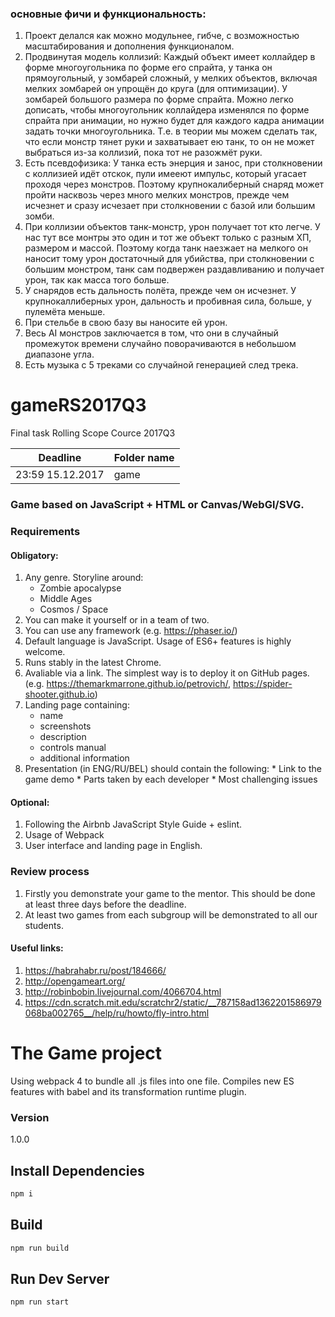 ### основные фичи и функциональность:
1. Проект делался как можно модульнее, гибче, с возможностью масштабирования и дополнения функционалом.
2. Продвинутая модель коллизий: Каждый объект имеет коллайдер в форме многоугольника по форме его спрайта, у танка он прямоугольный, у зомбарей сложный, у мелких объектов, включая мелких зомбарей он упрощён до круга (для оптимизации). У зомбарей большого размера по форме спрайта. Можно легко дописать, чтобы многоугольник коллайдера изменялся по форме спрайта при анимации, но нужно будет для каждого кадра анимации задать точки многоугольника. Т.е. в теории мы можем сделать так, что если монстр тянет руки и захватывает ею танк, то он не может выбраться из-за коллизий, пока тот не разожмёт руки.
2. Есть псевдофизика: У танка есть энерция и занос, при столкновении с коллизией идёт отскок, пули имееют импульс, который угасает проходя через монстров. Поэтому крупнокалиберный снаряд может пройти насквозь через много мелких монстров, прежде чем исчезнет и сразу исчезает при столкновении с базой или большим зомби.
4. При коллизии объектов танк-монстр, урон получает тот кто легче. У нас тут все монтры это один и тот же объект только с разным ХП, размером и массой. Поэтому когда танк наезжает на мелкого он наносит тому урон достаточный для убийства, при столкновении с большим монстром, танк сам подвержен раздавливанию и получает урон, так как масса того больше.
5. У снарядов есть дальность полёта, прежде чем он исчезнет. У крупнокаллиберных урон, дальность и пробивная сила, больше, у пулемёта меньше.
6. При стельбе в свою базу вы наносите ей урон.
7. Весь AI монстров заключается в том, что они в случайный промежуток времени случайно поворачиваются в небольшом диапазоне угла.
8. Есть музыка с 5 треками со случайной генерацией след трека.

# gameRS2017Q3
Final task Rolling Scope Cource 2017Q3

| Deadline  | Folder name |
|-----------|-------------|
| 23:59 15.12.2017 | game |

### Game based on JavaScript + HTML or Canvas/WebGl/SVG.

### Requirements
#### Obligatory:
  1. Any genre. Storyline around:
     * Zombie apocalypse
     * Middle Ages
     * Cosmos / Space 
  2. You can make it yourself or in a team of two.
  3. You can use any framework (e.g. https://phaser.io/)
  4. Default language is JavaScript. Usage of ES6+ features is highly welcome.
  5. Runs stably in the latest Chrome.
  6. Avaliable via a link. The simplest way is to deploy it on GitHub pages. (e.g. https://themarkmarrone.github.io/petrovich/, https://spider-shooter.github.io)
  7. Landing page containing:
      * name
      * screenshots
      * description
      * controls manual
      * additional information
  8. Presentation (in ENG/RU/BEL) should contain the following:
    * Link to the game demo
    * Parts taken by each developer
    * Most challenging issues


#### Optional:
  1. Following the Airbnb JavaScript Style Guide + eslint.
  2. Usage of Webpack
  3. User interface and landing page in English.

### Review process
1. Firstly you demonstrate your game to the mentor. This should be done at least three days before the deadline.
2. At least two games from each subgroup will be demonstrated to all our students.

#### Useful links:
1) https://habrahabr.ru/post/184666/  
2) http://opengameart.org/
3) http://robinbobin.livejournal.com/4066704.html
4) https://cdn.scratch.mit.edu/scratchr2/static/__787158ad1362201586979068ba002765__/help/ru/howto/fly-intro.html


# The Game project

Using webpack 4 to bundle all .js files into one file. Compiles new ES features with babel and its transformation runtime plugin.

### Version

1.0.0

## Install Dependencies

```bash
npm i
```

## Build

```bash
npm run build
```

## Run Dev Server

```bash
npm run start
```
